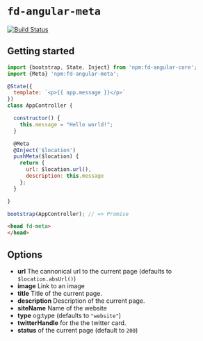 # `fd-angular-meta`

[![Build Status](https://travis-ci.org/fd/fd-angular-meta.svg?branch=master)](https://travis-ci.org/fd/fd-angular-meta)

## Getting started

```js
import {bootstrap, State, Inject} from 'npm:fd-angular-core';
import {Meta} 'npm:fd-angular-meta';

@State({
  template: `<p>{{ app.message }}</p>`
})
class AppController {

  constructor() {
    this.message = "Hello world!";
  }

  @Meta
  @Inject('$location')
  pushMeta($location) {
    return {
      url: $location.url(),
      description: this.message
    };
  }

}

bootstrap(AppController); // => Promise
```


```html
<head fd-meta>
</head>
```


## Options


* **url** The cannonical url to the current page (defaults to `$location.absUrl()`)
* **image** Link to an image
* **title** Title of the current page.
* **description** Description of the current page.
* **siteName** Name of the website
* **type** og:type (defaults to `"website"`)
* **twitterHandle** for the the twitter card.
* **status** of the current page (default to `200`)
